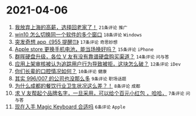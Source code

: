 # 2021-04-06

1. [我放弃上海的高薪，选择回老家了！](https://www.v2ex.com/t/768231) `21条评论` `推广`
1. [win10 怎么切换同一个软件的多个窗口](https://www.v2ex.com/t/768244) `18条评论` `Windows`
1. [突发奇想 app《955 提醒⏰》](https://www.v2ex.com/t/768227) `17条评论` `奇思妙想`
1. [Apple store 更换手机电池，能当场换好吗？](https://www.v2ex.com/t/768245) `15条评论` `iPhone`
1. [群晖硬盘升级，各位 V 友有没有靠谱硬盘购买渠道？](https://www.v2ex.com/t/768224) `14条评论` `问与答`
1. [应用上架审核被认为追踪用户行为导致被拒，这块怎么破？](https://www.v2ex.com/t/768238) `12条评论` `iDev`
1. [你们长辈的口腔情况如何？](https://www.v2ex.com/t/768225) `10条评论` `健康`
1. [其实 996/007 的公司也没那么多](https://www.v2ex.com/t/768270) `9条评论` `职场话题`
1. [为什么成都的餐饮行业卫生状况这么差？！](https://www.v2ex.com/t/768243) `8条评论` `成都`
1. [求 V 友帮起个品牌名字，一旦采用，可以给个百元小红包 ，哈哈，](https://www.v2ex.com/t/768266) `7条评论` `问与答`
1. [现在入手 Magic Keyboard 合适吗](https://www.v2ex.com/t/768262) `6条评论` `Apple`
